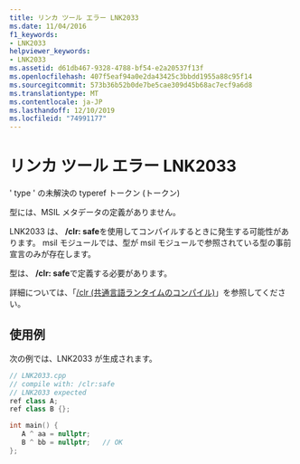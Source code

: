 ```yaml
---
title: リンカ ツール エラー LNK2033
ms.date: 11/04/2016
f1_keywords:
- LNK2033
helpviewer_keywords:
- LNK2033
ms.assetid: d61db467-9328-4788-bf54-e2a20537f13f
ms.openlocfilehash: 407f5eaf94a0e2da43425c3bbdd1955a88c95f14
ms.sourcegitcommit: 573b36b52b0de7be5cae309d45b68ac7ecf9a6d8
ms.translationtype: MT
ms.contentlocale: ja-JP
ms.lasthandoff: 12/10/2019
ms.locfileid: "74991177"
---
```

# <a name="linker-tools-error-lnk2033"></a>リンカ ツール エラー LNK2033

' type ' の未解決の typeref トークン (トークン)

型には、MSIL メタデータの定義がありません。

LNK2033 は、 **/clr: safe**を使用してコンパイルするときに発生する可能性があります。 msil モジュールでは、型が msil モジュールで参照されている型の事前宣言のみが存在します。

型は、 **/clr: safe**で定義する必要があります。

詳細については、「[/clr (共通言語ランタイムのコンパイル)](../../build/reference/clr-common-language-runtime-compilation.md)」を参照してください。

## <a name="example"></a>使用例

次の例では、LNK2033 が生成されます。

```cpp
// LNK2033.cpp
// compile with: /clr:safe
// LNK2033 expected
ref class A;
ref class B {};

int main() {
   A ^ aa = nullptr;
   B ^ bb = nullptr;   // OK
};
```
